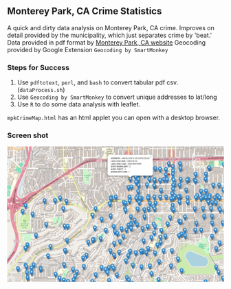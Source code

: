 ## Monterey Park, CA Crime Statistics

A quick and dirty data analysis on Monterey Park, CA crime. Improves on detail provided by the municipality, which just separates crime by 'beat.'
Data provided in pdf format by [Monterey Park, CA website](https://www.montereypark.ca.gov/409/Crime-Statistics)
Geocoding provided by Google Extension `Geocoding by SmartMonkey`

### Steps for Success

1. Use `pdftotext`, `perl`, and `bash` to convert tabular pdf csv. (`dataProcess.sh`)
2. Use `Geocoding by SmartMonkey` to convert unique addresses to lat/long
3. Use `R` to do some data analysis with leaflet.

`mpkCrimeMap.html` has an html applet you can open with a desktop browser.

### Screen shot
![screen shot of the map](misc/Screenshot_of_html.png)
